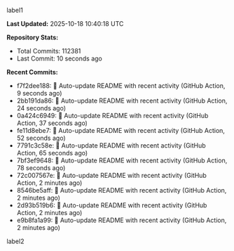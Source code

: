 
label1 
<!-- ACTIVITY_START -->
**Last Updated:** 2025-10-18 10:40:18 UTC

**Repository Stats:**
- Total Commits: 112381
- Last Commit: 10 seconds ago

**Recent Commits:**
- f7f2dee188: 🤖 Auto-update README with recent activity (GitHub Action, 9 seconds ago)
- 2bb191da86: 🤖 Auto-update README with recent activity (GitHub Action, 24 seconds ago)
- 0a424c6949: 🤖 Auto-update README with recent activity (GitHub Action, 37 seconds ago)
- fe11d8ebe7: 🤖 Auto-update README with recent activity (GitHub Action, 52 seconds ago)
- 7791c3c58e: 🤖 Auto-update README with recent activity (GitHub Action, 65 seconds ago)
- 7bf3ef9648: 🤖 Auto-update README with recent activity (GitHub Action, 78 seconds ago)
- 72c007567e: 🤖 Auto-update README with recent activity (GitHub Action, 2 minutes ago)
- 8546be5aff: 🤖 Auto-update README with recent activity (GitHub Action, 2 minutes ago)
- 2d93b519b6: 🤖 Auto-update README with recent activity (GitHub Action, 2 minutes ago)
- e9b8fa1a99: 🤖 Auto-update README with recent activity (GitHub Action, 2 minutes ago)
<!-- ACTIVITY_END -->

label2
